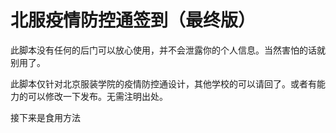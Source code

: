 北服疫情防控通签到（最终版）
===============
此脚本没有任何的后门可以放心使用，并不会泄露你的个人信息。当然害怕的话就别用了。

此脚本仅针对北京服装学院的疫情防控通设计，其他学校的可以请回了。或者有能力的可以修改一下发布。无需注明出处。<br>

接下来是食用方法


